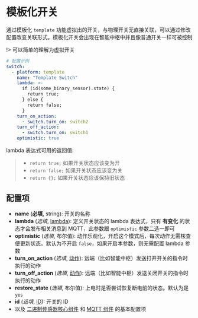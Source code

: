 # 模板化开关


通过模板化 `template` 功能虚拟出的开关，与物理开关无直接关联，可以通过修改配置改变关联形式。模板化开关会出现在智能中枢中并且像普通开关一样可被控制

!> 可以简单的理解为虚拟开关

```yaml
# 配置示例
switch:
  - platform: template
    name: "Template Switch"
    lambda: >-
      if (id(some_binary_sensor).state) {
        return true;
      } else {
        return false;
      }
    turn_on_action:
      - switch.turn_on: switch2
    turn_off_action:
      - switch.turn_on: switch1
    optimistic: true
```

lambda 表达式可用的返回值:

> - `return true;` 如果开关状态应该变为开
> - `return false;` 如果开关状态应该变为关
> - `return {};` 如果开关状态应该保持旧状态

## 配置项

- **name** (**必填**, string): 开关的名称
- **lambda** (*选填*, [lambda](mqtt/guides/automations#lambda-表达式)): 定义开关状态的 lambda 表达式，只有 **有变化** 的状态才会发布相关消息到 MQTT，此参数跟 `optimistic` 参数二选一即可
- **optimistic** (*选填*, 布尔值): 动作乐观化，开启这个模式后，每次动作无需核查便更新状态。默认为不开启 `false`，如果开启本参数，则无需配置 lambda 参数
- **turn_on_action** (*选填*, [动作](mqtt/guides/automations#动作)): 远端（比如智能中枢）发送打开开关的指令时执行的动作
- **turn_off_action** (*选填*, [动作](mqtt/guides/automations#动作)): 远端（比如智能中枢）发送关闭开关的指令时执行的动作
- **restore_state** (*选填*, 布尔值): 上电时是否尝试恢复断电前的状态。默认为是 `yes`
- **id** (*选填*, [ID](mqtt/guides/configuration-types#id)): 开关的 ID
- 以及 [二进制传感器核心组件](mqtt/components/sensor/) 和 [MQTT 组件](mqtt/components/mqtt#MQTT-组件基本配置项) 的基本配置项


